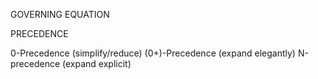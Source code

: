 
GOVERNING EQUATION


PRECEDENCE

0-Precedence (simplify/reduce)
(0+)-Precedence (expand elegantly)
N-precedence (expand explicit)